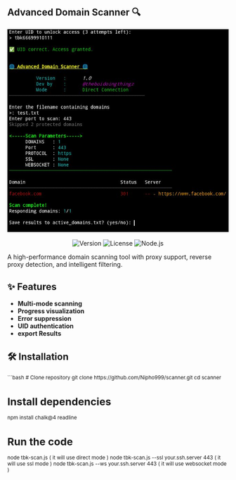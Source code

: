 ## Advanced Domain Scanner 🔍

![Banner](https://raw.githubusercontent.com/Nipho999/scanner/refs/heads/main/IMG_20250616_212530.jpg)

<p align="center">
  <img src="https://img.shields.io/badge/Version-1.0-blue" alt="Version">
  <img src="https://img.shields.io/badge/License-MIT-green" alt="License">
  <img src="https://img.shields.io/badge/Node.js-≥18.0-yellow" alt="Node.js">
</p>

A high-performance domain scanning tool with proxy support, reverse proxy detection, and intelligent filtering.

## ✨ Features
- **Multi-mode scanning**
- **Progress visualization**
- **Error suppression**
- **UID authentication** 
- **export Results**

## 🛠 Installation
<small>
```bash
# Clone repository
git clone https://github.com/Nipho999/scanner.git
cd scanner

# Install dependencies
npm install chalk@4 readline

# Run the code
node tbk-scan.js ( it will use direct mode )
node tbk-scan.js --ssl your.ssh.server 443 ( it will use ssl mode )
node tbk-scan.js --ws your.ssh.server 443 ( it will use websocket mode )







